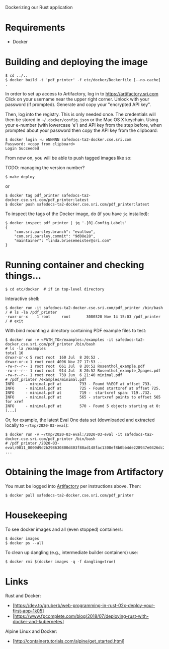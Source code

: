 Dockerizing our Rust application

# Requirements

* Docker

# Building and deploying the image

    $ cd ../..
    $ docker build -t 'pdf_printer' -f etc/docker/Dockerfile [--no-cache] .
    
In order to set up access to Artifactory, log in to https://artifactory.sri.com 
Click on your username near the upper right corner. 
Unlock with your password (if prompted). 
Generate and copy your "encrypted API key".

Then, log into the registry.  This is only needed once. The credentials will then be stored in
`~/.docker/config.json` or the Mac OS X keychain.
Using your e-number (with lowercase 'e') and API key from the step before, when prompted about
your password then copy the API key from the clipboard:

    $ docker login -u eNNNNN safedocs-ta2-docker.cse.sri.com
    Password: <copy from clipboard>
    Login Succeeded

From now on, you will be able to push tagged images like so:

TODO: managing the version number?

    $ make deploy    
or

    $ docker tag pdf_printer safedocs-ta2-docker.cse.sri.com/pdf_printer:latest
    $ docker push safedocs-ta2-docker.cse.sri.com/pdf_printer:latest

To inspect the tags of the Docker image, do (if you have `jq` installed):

    $ docker inspect pdf_printer | jq '.[0].Config.Labels'
    {
        "com.sri.parsley.branch": "evaltwo",
        "com.sri.parsley.commit": "9d08e28",
        "maintainer": "linda.briesemeister@sri.com"
    }

# Running container and checking things...

    $ cd etc/docker  # if in top-level directory

Interactive shell:

    $ docker run -it safedocs-ta2-docker.cse.sri.com/pdf_printer /bin/bash
    / # ls -la /pdf_printer
    -rwxr-xr-x    1 root     root       3080320 Nov 14 15:03 /pdf_printer
    / # exit

With bind mounting a directory containing PDF example files to test:

    $ docker run -v <PATH_TO>/examples:/examples -it safedocs-ta2-docker.cse.sri.com/pdf_printer /bin/bash
    # ls -la /examples
    total 16
    drwxr-xr-x 5 root root  160 Jul  8 20:52 .
    drwxr-xr-x 1 root root 4096 Nov 27 17:53 ..
    -rw-r--r-- 1 root root  661 Jul  8 20:52 Rosenthol_example.pdf
    -rw-r--r-- 1 root root  914 Jul  8 20:52 Rosenthol_example_2pages.pdf
    -rw-r--r-- 1 root root  739 Jun  6 21:40 minimal.pdf
    # /pdf_printer /examples/minimal.pdf
    INFO     - minimal.pdf at        733 - Found %%EOF at offset 733.
    INFO     - minimal.pdf at        725 - Found startxref at offset 725.
    INFO     - minimal.pdf at        719 -  startxref span: 719..732.
    INFO     - minimal.pdf at        565 - startxref points to offset 565 for xref
    INFO     - minimal.pdf at        570 - Found 5 objects starting at 0:
    [...]

Or, for example, the latest Eval One data set (downloaded and extracted locally to `~/tmp/2020-03-eval`):

    $ docker run -v ~/tmp/2020-03-eval:/2020-03-eval -it safedocs-ta2-docker.cse.sri.com/pdf_printer /bin/bash
    # /pdf_printer /2020-03-eval/0011_0000d9d2b298630800d403f88ad148fac1308ef8b0bb4de228947e0426dc28e2.pdf
    ...

# Obtaining the Image from Artifactory

You must be logged into [Artifactory](https://artifactory.sri.com) per instructions above.  Then:

    $ docker pull safedocs-ta2-docker.cse.sri.com/pdf_printer
    
# Housekeeping

To see docker images and all (even stopped) containers:

    $ docker images
    $ docker ps --all

To clean up dangling (e.g., intermediate builder containers) use:

    $ docker rmi $(docker images -q -f dangling=true)

# Links

Rust and Docker:
* [https://dev.to/gruberb/web-programming-in-rust-02x-deploy-your-first-app-1k05]
* [https://www.fpcomplete.com/blog/2018/07/deploying-rust-with-docker-and-kubernetes]

Alpine Linux and Docker:
* [http://containertutorials.com/alpine/get_started.html]

